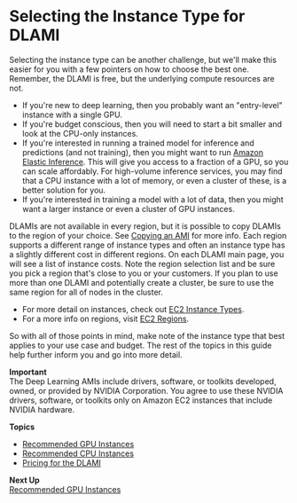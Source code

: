 # Selecting the Instance Type for DLAMI<a name="instance-select"></a>

 Selecting the instance type can be another challenge, but we'll make this easier for you with a few pointers on how to choose the best one\. Remember, the DLAMI is free, but the underlying compute resources are not\. 
+  If you're new to deep learning, then you probably want an "entry\-level" instance with a single GPU\.
+  If you're budget conscious, then you will need to start a bit smaller and look at the CPU\-only instances\. 
+  If you're interested in running a trained model for inference and predictions \(and not training\), then you might want to run [Amazon Elastic Inference](https://docs.aws.amazon.com/elastic-inference/latest/developerguide/what-is-ei.html)\. This will give you access to a fraction of a GPU, so you can scale affordably\. For high\-volume inference services, you may find that a CPU instance with a lot of memory, or even a cluster of these, is a better solution for you\. 
+  If you're interested in training a model with a lot of data, then you might want a larger instance or even a cluster of GPU instances\. 

 DLAMIs are not available in every region, but it is possible to copy DLAMIs to the region of your choice\. See [Copying an AMI](https://docs.aws.amazon.com/AWSEC2/latest/UserGuide/CopyingAMIs.html) for more info\. Each region supports a different range of instance types and often an instance type has a slightly different cost in different regions\. On each DLAMI main page, you will see a list of instance costs\. Note the region selection list and be sure you pick a region that's close to you or your customers\. If you plan to use more than one DLAMI and potentially create a cluster, be sure to use the same region for all of nodes in the cluster\. 
+ For more detail on instances, check out [EC2 Instance Types](https://aws.amazon.com/ec2/instance-types/)\.
+ For a more info on regions, visit [EC2 Regions](https://docs.aws.amazon.com/general/latest/gr/rande.html#ec2_region)\.

So with all of those points in mind, make note of the instance type that best applies to your use case and budget\. The rest of the topics in this guide help further inform you and go into more detail\. 

**Important**  
The Deep Learning AMIs include drivers, software, or toolkits developed, owned, or provided by NVIDIA Corporation\. You agree to use these NVIDIA drivers, software, or toolkits only on Amazon EC2 instances that include NVIDIA hardware\.

**Topics**
+ [Recommended GPU Instances](gpu.md)
+ [Recommended CPU Instances](cpu.md)
+ [Pricing for the DLAMI](pricing.md)

**Next Up**  
[Recommended GPU Instances](gpu.md)
